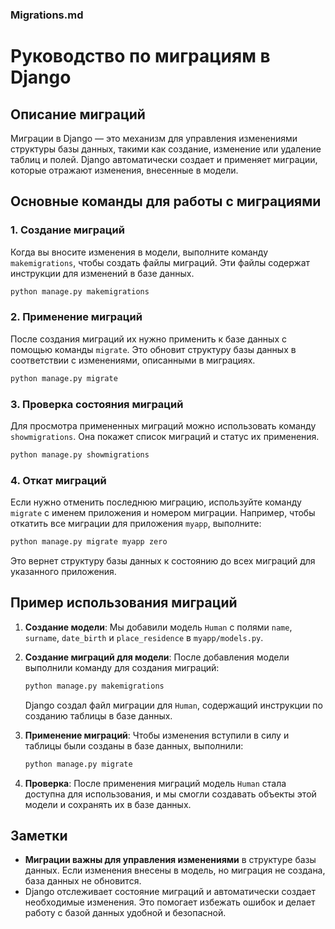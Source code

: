 ### Migrations.md

# Руководство по миграциям в Django

## Описание миграций

Миграции в Django — это механизм для управления изменениями структуры базы данных, такими как создание, изменение или удаление таблиц и полей. Django автоматически создает и применяет миграции, которые отражают изменения, внесенные в модели.

## Основные команды для работы с миграциями

### 1. Создание миграций

Когда вы вносите изменения в модели, выполните команду `makemigrations`, чтобы создать файлы миграций. Эти файлы содержат инструкции для изменений в базе данных.

```bash
python manage.py makemigrations
```

### 2. Применение миграций

После создания миграций их нужно применить к базе данных с помощью команды `migrate`. Это обновит структуру базы данных в соответствии с изменениями, описанными в миграциях.

```bash
python manage.py migrate
```

### 3. Проверка состояния миграций

Для просмотра примененных миграций можно использовать команду `showmigrations`. Она покажет список миграций и статус их применения.

```bash
python manage.py showmigrations
```

### 4. Откат миграций

Если нужно отменить последнюю миграцию, используйте команду `migrate` с именем приложения и номером миграции. Например, чтобы откатить все миграции для приложения `myapp`, выполните:

```bash
python manage.py migrate myapp zero
```

Это вернет структуру базы данных к состоянию до всех миграций для указанного приложения.

## Пример использования миграций

1. **Создание модели**:
   Мы добавили модель `Human` с полями `name`, `surname`, `date_birth` и `place_residence` в `myapp/models.py`.

2. **Создание миграций для модели**:
   После добавления модели выполнили команду для создания миграций:

   ```bash
   python manage.py makemigrations
   ```

   Django создал файл миграции для `Human`, содержащий инструкции по созданию таблицы в базе данных.

3. **Применение миграций**:
   Чтобы изменения вступили в силу и таблицы были созданы в базе данных, выполнили:

   ```bash
   python manage.py migrate
   ```

4. **Проверка**:
   После применения миграций модель `Human` стала доступна для использования, и мы смогли создавать объекты этой модели и сохранять их в базе данных.

## Заметки

- **Миграции важны для управления изменениями** в структуре базы данных. Если изменения внесены в модель, но миграция не создана, база данных не обновится.
- Django отслеживает состояние миграций и автоматически создает необходимые изменения. Это помогает избежать ошибок и делает работу с базой данных удобной и безопасной.
